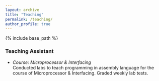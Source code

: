 ```yaml
---
layout: archive
title: "Teaching"
permalink: /teaching/
author_profile: true
---
```



{% include base_path %}

<!--
{% for post in site.work_experience reversed %}
  {% include archive-single.html %}
{% endfor %}
-->

### Teaching Assistant
* *Course: Microprocessor & Interfacing* <br/>
Conducted labs to teach programming in assembly language for the course of Microprocessor & Interfacing. 
Graded weekly lab tests.



